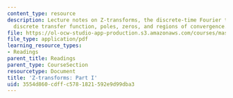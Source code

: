```yaml
---
content_type: resource
description: Lecture notes on Z-transforms, the discrete-time Fourier transform, the
  discrete transfer function, poles, zeros, and regions of convergence.
file: https://ol-ocw-studio-app-production.s3.amazonaws.com/courses/mas-160-signals-systems-and-information-for-media-technology-fall-2007/3554d860cdffc5781821592e9d99dba3_1121_zx1.pdf
file_type: application/pdf
learning_resource_types:
- Readings
parent_title: Readings
parent_type: CourseSection
resourcetype: Document
title: 'Z-transforms: Part I'
uid: 3554d860-cdff-c578-1821-592e9d99dba3
---
```

